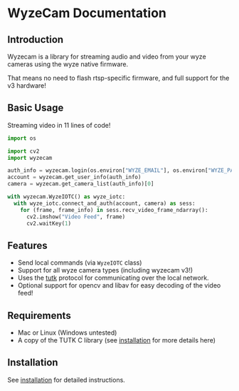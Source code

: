 # WyzeCam Documentation

## Introduction

Wyzecam is a library for streaming audio and video from your wyze cameras using the wyze native firmware.

That means no need to flash rtsp-specific firmware, and full support for the v3 hardware!

## Basic Usage

Streaming video in 11 lines of code!

```python
import os

import cv2
import wyzecam

auth_info = wyzecam.login(os.environ["WYZE_EMAIL"], os.environ["WYZE_PASSWORD"])
account = wyzecam.get_user_info(auth_info)
camera = wyzecam.get_camera_list(auth_info)[0]

with wyzecam.WyzeIOTC() as wyze_iotc:
  with wyze_iotc.connect_and_auth(account, camera) as sess:
    for (frame, frame_info) in sess.recv_video_frame_ndarray():
      cv2.imshow("Video Feed", frame)
      cv2.waitKey(1)
```

## Features

- Send local commands (via `WyzeIOTC` class)
- Support for all wyze camera types (including wyzecam v3!)
- Uses the [tutk](https://github.com/nblavoie/wyzecam-api/tree/master/wyzecam-sdk) protocol for communicating over the
  local network.
- Optional support for opencv and libav for easy decoding of the video feed!

## Requirements

- Mac or Linux (Windows untested)
- A copy of the TUTK C library (see [installation](/installation/) for more details here)

## Installation

See [installation](/installation/) for detailed instructions.
